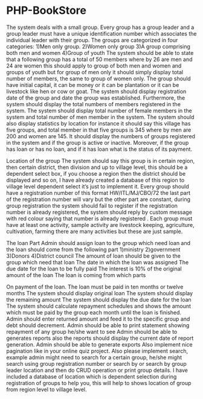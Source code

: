 # PHP-BookStore
The system deals with a small group.
Every group has a group leader and a group leader must have a unique identification number which associates the individual leader with their group. 
The groups are categorized in four categories: 
1)Men only group.
2)Women only group
3)A group comprising both men and women
4)Group of youth
The system should be able to state that a following group has a total of 50 members where by 26 are men and 24 are women this should apply to group of both men and women and groups of youth but for group of men only it should simply display total number of members, the same to group of women only.
The group should have initial capital, it can be money or it can be plantation or it can be livestock like hen or cow or goat. The system should display registration date of the group and date the group was established.
Furthermore, the system should display the total numbers of members registered in the system. The system should display total number of female members in the system and total number of men member in the system. The system should also display statistics by location for instance it should say this village has five groups, and total member in that five groups is 345 where by men are 200 and women are 145. 
It should display the numbers of groups registered in the system and if the group is active or inactive. Moreover, if the group has loan or has no loan, and if it has loan what is the status of its payment.

Location of the group
The system should say this group is in certain region, then certain district, then division and up to village level, this should be a dependent select box, if you choose a region then the district should be displayed and so on, I have already created a database of this region to village level dependent select it’s just to implement it.
Every group should have a registration number of this format HW/ITL/MJ/CBO/72 the last part of the registration number will vary but the other part are constant, during group registration the system should fail to register if the registration number is already registered, the system should reply by custom message with red colour saying that number is already registered .
Each group must have at least one activity, sample activity are livestock keeping, agriculture, cultivation, farming there are many activities but these are just sample.

The loan Part
Admin should assign loan to the group which need loan and the loan should come from the following part
1)ministry
2)government
3)Donors
4)District council
The amount of loan should be given to the group which need that loan
The date in which the loan was assigned
The due date for the loan to be fully paid
 The interest is 10% of the original amount of the loan
The loan is coming from which parts

On payment of the loan.
The loan must be paid in ten months or twelve months
The system should display original loan
The system should display the remaining amount
The system should display the due date for the loan
The system should calculate repayment schedules and shows the amount which must be paid by the group each month until the loan is finished.
Admin should enter returned amount and feed it to the specific group and debt should decrement.
Admin should be able to print statement showing repayment of any group he/she want to see
Admin should be able to generates reports also the reports should display the current date of report generation.
Admin should be able to generate exports
Also implement nice pagination like in your online quiz project.
Also please implement search, example admin might need to search for a certain group, he/she might search using group registration number or search by or search by group leader location and then do CRUD operation or print group details.
I have included a database of location which is dependent selection during registration of groups to help you, this will help to shows location of group from region level to village level.
